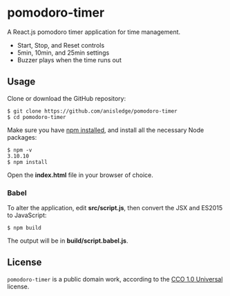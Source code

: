 # pomodoro-timer
A React.js pomodoro timer application for time management.
- Start, Stop, and Reset controls
- 5min, 10min, and 25min settings
- Buzzer plays when the time runs out 
## Usage
Clone or download the GitHub repository:

```
$ git clone https://github.com/anisledge/pomodoro-timer
$ cd pomodoro-timer
```

Make sure you have [npm installed](https://docs.npmjs.com/getting-started/what-is-npm), and install all the necessary Node packages: 
```
$ npm -v
3.10.10
$ npm install
```
Open the **index.html** file in your browser of choice.
### Babel
To alter the application, edit **src/script.js**, then convert the JSX and ES2015 to JavaScript:
```
$ npm build
```
The output will be in **build/script.babel.js**.
## License
`pomodoro-timer` is a public domain work, according to the [CCO 1.0 Universal](https://creativecommons.org/publicdomain/zero/1.0/) license.